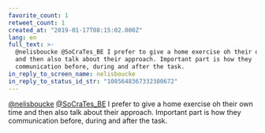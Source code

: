 ```yaml
---
favorite_count: 1
retweet_count: 1
created_at: "2019-01-17T08:15:02.000Z"
lang: en
full_text: >-
  @nelisboucke @SoCraTes_BE I prefer to give a home exercise oh their own time
  and then also talk about their approach. Important part is how they
  communication before, during and after the task.
in_reply_to_screen_name: nelisboucke
in_reply_to_status_id_str: "1085648367332380672"
---
```


[@nelisboucke](https://twitter.com/nelisboucke)
[@SoCraTes_BE](https://twitter.com/SoCraTes_BE) I prefer to give a home exercise
oh their own time and then also talk about their approach. Important part is how
they communication before, during and after the task.
